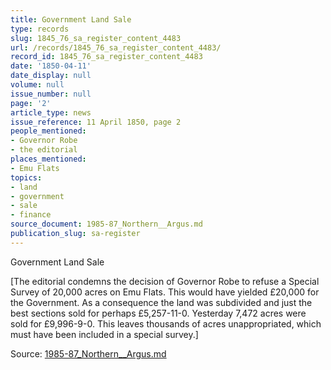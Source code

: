 ```yaml
---
title: Government Land Sale
type: records
slug: 1845_76_sa_register_content_4483
url: /records/1845_76_sa_register_content_4483/
record_id: 1845_76_sa_register_content_4483
date: '1850-04-11'
date_display: null
volume: null
issue_number: null
page: '2'
article_type: news
issue_reference: 11 April 1850, page 2
people_mentioned:
- Governor Robe
- the editorial
places_mentioned:
- Emu Flats
topics:
- land
- government
- sale
- finance
source_document: 1985-87_Northern__Argus.md
publication_slug: sa-register
---
```


Government Land Sale

[The editorial condemns the decision of Governor Robe to refuse a Special Survey of 20,000 acres on Emu Flats.  This would have yielded £20,000 for the Government.  As a consequence the land was subdivided and just the best sections sold for perhaps £5,257-11-0.  Yesterday 7,472 acres were sold for £9,996-9-0.  This leaves thousands of acres unappropriated, which must have been included in a special survey.]

Source: [1985-87_Northern__Argus.md](/downloads/markdown/1985-87_Northern__Argus.md)
